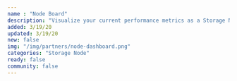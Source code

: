 ```yaml
---
name : "Node Board"
description: "Visualize your current performance metrics as a Storage Node Operator"
added: 3/19/20
updated: 3/19/20
new: false
img: "/img/partners/node-dashboard.png"
categories: "Storage Node"
ready: false
community: false
---
```

